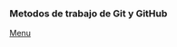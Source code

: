 <script src="https://kit.fontawesome.com/9b21360d5e.js" crossorigin="anonymous"></script>
### Metodos de trabajo de Git y GitHub <i class="fas fa-atom"></i>






















[Menu](index.md)